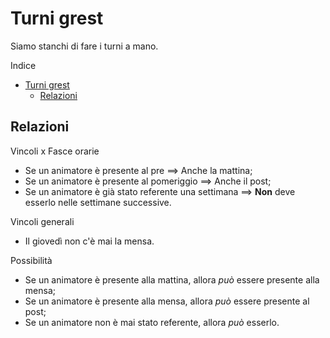 # Turni grest

Siamo stanchi di fare i turni a mano.

Indice
- [Turni grest](#turni-grest)
  - [Relazioni](#relazioni)

## Relazioni

Vincoli x Fasce orarie
- Se un animatore è presente al pre $\implies$ Anche la mattina;
- Se un animatore è presente al pomeriggio $\implies$ Anche il post;
- Se un animatore è già stato referente una settimana $\implies$ **Non** deve esserlo nelle settimane successive.

Vincoli generali
- Il giovedì non c'è mai la mensa.

Possibilità
- Se un animatore è presente alla mattina, allora *può* essere presente alla mensa;
- Se un animatore è presente alla mensa, allora *può* essere presente al post;
- Se un animatore non è mai stato referente, allora *può* esserlo.